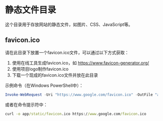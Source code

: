 # 静态文件目录

这个目录用于存放网站的静态文件，如图片、CSS、JavaScript等。

## favicon.ico

请在此目录下放置一个favicon.ico文件，可以通过以下方式获取：

1. 使用在线工具生成favicon.ico，如 https://www.favicon-generator.org/
2. 使用项目logo制作favicon.ico
3. 下载一个现成的favicon.ico文件并放在此目录

示例命令（在Windows PowerShell中）：
```powershell
Invoke-WebRequest -Uri "https://www.google.com/favicon.ico" -OutFile "app/static/favicon.ico"
```

或者在命令提示符中：
```cmd
curl -o app/static/favicon.ico https://www.google.com/favicon.ico
```
